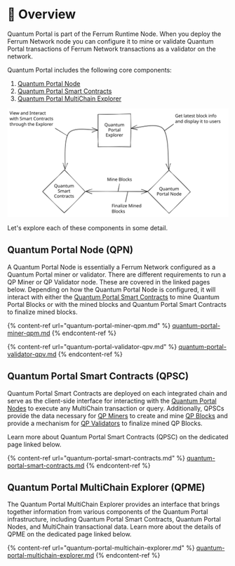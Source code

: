 # 📐 Overview

Quantum Portal is part of the Ferrum Runtime Node. When you deploy the Ferrum Network node you can configure it to mine or validate Quantum Portal transactions of Ferrum Network transactions as a validator on the network.

Quantum Portal includes the following core components:

1. [Quantum Portal Node](overview.md#quantum-portal-node)
2. [Quantum Portal Smart Contracts](overview.md#quantum-portal-smart-contracts)
3. [Quantum Portal MultiChain Explorer](overview.md#quantum-portal-multichain-explorer)

<img src="../../../.gitbook/assets/file.drawing (1).svg" alt="Quantum Portal Overview Flow" class="gitbook-drawing">

Let's explore each of these components in some detail.

## Quantum Portal Node (QPN)

A Quantum Portal Node is essentially a Ferrum Network configured as a Quantum Portal miner or validator. There are different requirements to run a QP Miner or QP Validator node. These are covered in the linked pages below. Depending on how the Quantum Portal Node is configured, it will interact with either the [Quantum Portal Smart Contracts](overview.md#quantum-portal-smart-contracts) to mine Quantum Portal Blocks or with the mined blocks and Quantum Portal Smart Contracts to finalize mined blocks.

{% content-ref url="quantum-portal-miner-qpm.md" %}
[quantum-portal-miner-qpm.md](quantum-portal-miner-qpm.md)
{% endcontent-ref %}

{% content-ref url="quantum-portal-validator-qpv.md" %}
[quantum-portal-validator-qpv.md](quantum-portal-validator-qpv.md)
{% endcontent-ref %}

## Quantum Portal Smart Contracts (QPSC)

Quantum Portal Smart Contracts are deployed on each integrated chain and serve as the client-side interface for interacting with the [Quantum Portal Nodes](overview.md#quantum-portal-node) to execute any MultiChain transaction or query. Additionally, QPSCs provide the data necessary for [QP Miners](quantum-portal-miner-qpm.md) to create and mine [QP Blocks](quantum-portal-block.md) and provide a mechanism for [QP Validators](quantum-portal-validator-qpv.md) to finalize mined QP Blocks.

Learn more about Quantum Portal Smart Contracts (QPSC) on the dedicated page linked below.

{% content-ref url="quantum-portal-smart-contracts.md" %}
[quantum-portal-smart-contracts.md](quantum-portal-smart-contracts.md)
{% endcontent-ref %}

## Quantum Portal MultiChain Explorer (QPME)

The Quantum Portal MultiChain Explorer provides an interface that brings together information from various components of the Quantum Portal infrastructure, including Quantum Portal Smart Contracts, Quantum Portal Nodes, and MultiChain transactional data. Learn more about the details of QPME on the dedicated page linked below.

{% content-ref url="quantum-portal-multichain-explorer.md" %}
[quantum-portal-multichain-explorer.md](quantum-portal-multichain-explorer.md)
{% endcontent-ref %}

